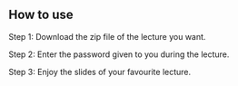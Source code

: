 ## How to use

Step 1: Download the zip file of the lecture you want.

Step 2: Enter the password given to you during the lecture.

Step 3: Enjoy the slides of your favourite lecture.
